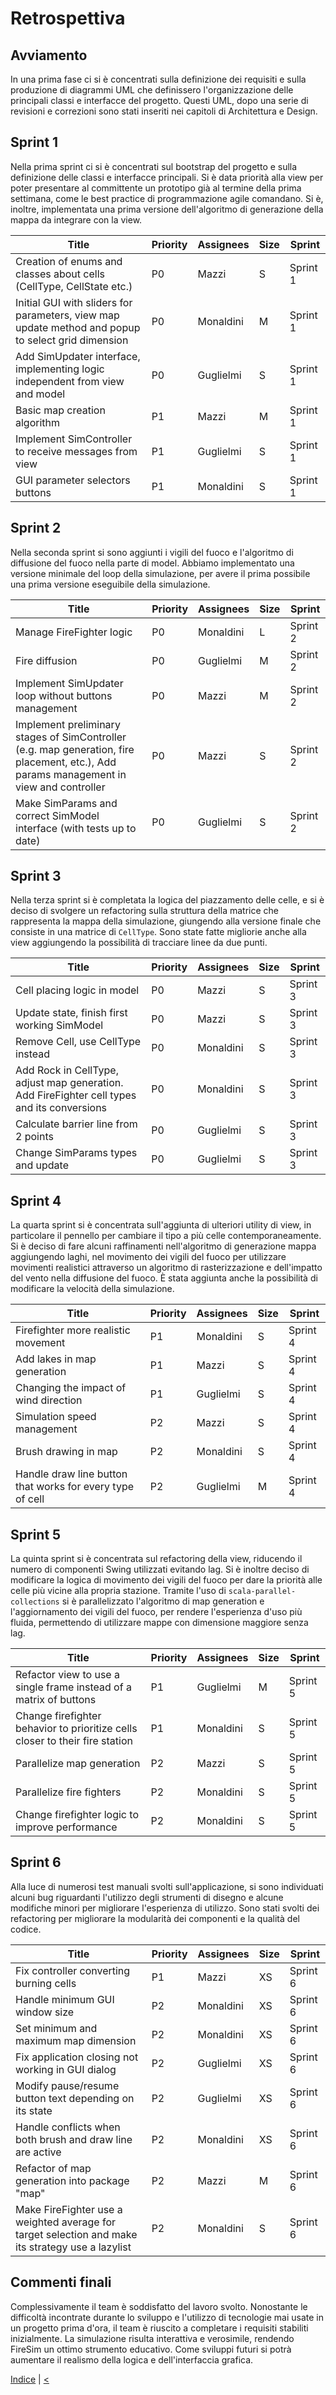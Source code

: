 # Retrospettiva

## Avviamento
In una prima fase ci si è concentrati sulla definizione dei requisiti e sulla produzione di diagrammi UML che definissero l'organizzazione delle principali classi e interfacce del progetto.
Questi UML, dopo una serie di revisioni e correzioni sono stati inseriti nei capitoli di Architettura e Design. 

## Sprint 1
Nella prima sprint ci si è concentrati sul bootstrap del progetto e sulla definizione delle classi e interfacce principali.
Si è data priorità alla view per poter presentare al committente un prototipo già al termine della prima settimana, come le best practice di programmazione agile comandano.
Si è, inoltre, implementata una prima versione dell'algoritmo di generazione della mappa da integrare con la view.

| Title                                                                                              | Priority | Assignees | Size | Sprint   |
|----------------------------------------------------------------------------------------------------|----------|-----------|------|----------|
| Creation of enums and classes about cells (CellType, CellState etc.)                               | P0       | Mazzi     | S    | Sprint 1 |
| Initial GUI with sliders for parameters, view map update method and popup to select grid dimension | P0       | Monaldini | M    | Sprint 1 |
| Add SimUpdater interface, implementing logic independent from view and model                       | P0       | Guglielmi | S    | Sprint 1 |
| Basic map creation algorithm                                                                       | P1       | Mazzi     | M    | Sprint 1 |
| Implement SimController to receive messages from view                                              | P1       | Guglielmi | S    | Sprint 1 |
| GUI parameter selectors buttons                                                                    | P1       | Monaldini | S    | Sprint 1 |


## Sprint 2
Nella seconda sprint si sono aggiunti i vigili del fuoco e l'algoritmo di diffusione del fuoco nella parte di model.
Abbiamo implementato una versione minimale del loop della simulazione, per avere il prima possibile una prima versione eseguibile della simulazione.

| Title                                                                                                                                    | Priority | Assignees | Size | Sprint   |
|------------------------------------------------------------------------------------------------------------------------------------------|----------|-----------|------|----------|
| Manage FireFighter logic                                                                                                                 | P0       | Monaldini | L    | Sprint 2 |
| Fire diffusion                                                                                                                           | P0       | Guglielmi | M    | Sprint 2 |
| Implement SimUpdater loop without buttons management                                                                                     | P0       | Mazzi     | M    | Sprint 2 |
| Implement preliminary stages of SimController (e.g. map generation, fire placement, etc.), Add params management in view and controller  | P0       | Mazzi     | S    | Sprint 2 |
| Make SimParams and correct SimModel interface (with tests up to date)                                                                    | P0       | Guglielmi | S    | Sprint 2 |

## Sprint 3
Nella terza sprint si è completata la logica del piazzamento delle celle, e si è deciso di svolgere un refactoring sulla struttura della matrice che rappresenta la mappa della simulazione, giungendo alla versione finale che consiste in una matrice di `CellType`.
Sono state fatte migliorie anche alla view aggiungendo la possibilità di tracciare linee da due punti.

| Title                                                                                       | Priority | Assignees | Size | Sprint   |
|---------------------------------------------------------------------------------------------|----------|-----------|------|----------|
| Cell placing logic in model                                                                 | P0       | Mazzi     | S    | Sprint 3 |
| Update state, finish first working SimModel                                                 | P0       | Mazzi     | S    | Sprint 3 |
| Remove Cell, use CellType instead                                                           | P0       | Monaldini | S    | Sprint 3 |
| Add Rock in CellType, adjust map generation. Add FireFighter cell types and its conversions | P0       | Monaldini | S    | Sprint 3 |
| Calculate barrier line from 2 points                                                        | P0       | Guglielmi | S    | Sprint 3 |
| Change SimParams types and update                                                           | P0       | Guglielmi | S    | Sprint 3 |

## Sprint 4
La quarta sprint si è concentrata sull'aggiunta di ulteriori utility di view, in particolare il pennello per cambiare il tipo a più celle contemporaneamente.
Si è deciso di fare alcuni raffinamenti nell'algoritmo di generazione mappa aggiungendo laghi, nel movimento dei vigili del fuoco per utilizzare movimenti realistici attraverso un algoritmo di rasterizzazione e dell'impatto del vento nella diffusione del fuoco.
È stata aggiunta anche la possibilità di modificare la velocità della simulazione.

| Title                                                            | Priority | Assignees | Size | Sprint   |
|------------------------------------------------------------------|----------|-----------|------|----------|
| Firefighter more realistic movement                              | P1       | Monaldini | S    | Sprint 4 |
| Add lakes in map generation                                      | P1       | Mazzi     | S    | Sprint 4 |
| Changing the impact of wind direction                            | P1       | Guglielmi | S    | Sprint 4 |
| Simulation speed management                                      | P2       | Mazzi     | S    | Sprint 4 |
| Brush drawing in map                                             | P2       | Monaldini | S    | Sprint 4 |
| Handle draw line button that works for every type of cell        | P2       | Guglielmi | M    | Sprint 4 |

## Sprint 5
La quinta sprint si è concentrata sul refactoring della view, riducendo il numero di componenti Swing utilizzati evitando lag.
Si è inoltre deciso di modificare la logica di movimento dei vigili del fuoco per dare la priorità alle celle più vicine alla propria stazione.
Tramite l'uso di `scala-parallel-collections` si è parallelizzato l'algoritmo di map generation e l'aggiornamento dei vigili del fuoco, per rendere l'esperienza d'uso più fluida, permettendo di utilizzare mappe con dimensione maggiore senza lag.

| Title                                                                        | Priority | Assignees | Size | Sprint   |
|------------------------------------------------------------------------------|----------|-----------|------|----------|
| Refactor view to use a single frame instead of a matrix of buttons           | P1       | Guglielmi | M    | Sprint 5 |
| Change firefighter behavior to prioritize cells closer to their fire station | P1       | Monaldini | S    | Sprint 5 |
| Parallelize map generation                                                   | P2       | Mazzi     | S    | Sprint 5 |
| Parallelize fire fighters                                                    | P2       | Monaldini | S    | Sprint 5 |
| Change firefighter logic to improve performance                              | P2       | Monaldini | S    | Sprint 5 |

## Sprint 6
Alla luce di numerosi test manuali svolti sull'applicazione, si sono individuati alcuni bug riguardanti l'utilizzo degli strumenti di disegno e alcune modifiche minori per migliorare l'esperienza di utilizzo.
Sono stati svolti dei refactoring per migliorare la modularità dei componenti e la qualità del codice.

| Title                                                                                             | Priority | Assignees | Size | Sprint   |
|---------------------------------------------------------------------------------------------------|----------|-----------|------|----------|
| Fix controller converting burning cells                                                           | P1       | Mazzi     | XS   | Sprint 6 |
| Handle minimum GUI window size                                                                    | P2       | Monaldini | XS   | Sprint 6 |
| Set minimum and maximum map dimension                                                             | P2       | Monaldini | XS   | Sprint 6 |
| Fix application closing not working in GUI dialog                                                 | P2       | Guglielmi | XS   | Sprint 6 |
| Modify pause/resume button text depending on its state                                            | P2       | Guglielmi | XS   | Sprint 6 |
| Handle conflicts when both brush and draw line are active                                         | P2       | Monaldini | XS   | Sprint 6 |
| Refactor of map generation into package "map"                                                     | P2       | Mazzi     | M    | Sprint 6 |
| Make FireFighter use a weighted average for target selection and make its strategy use a lazylist | P2       | Monaldini | S    | Sprint 6 |

## Commenti finali
Complessivamente il team è soddisfatto del lavoro svolto.
Nonostante le difficoltà incontrate durante lo sviluppo e l'utilizzo di tecnologie mai usate in un progetto prima d'ora, il team è riuscito a completare i requisiti stabiliti inizialmente.
La simulazione risulta interattiva e verosimile, rendendo FireSim un ottimo strumento educativo.
Come sviluppi futuri si potrà aumentare il realismo della logica e dell'interfaccia grafica.

[Indice](../index.md) |
[<](../6-testing/index.md)
